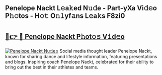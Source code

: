 ## Penelope Nackt L𝚎a𝚔ed N𝚞𝚍e - Part-yXa Vi𝚍𝚎o P𝚑𝚘tos - H𝚘𝚝 O𝚗𝚕yf𝚊ns L𝚎a𝚔s F8zi0

# <h2><a href="http://kfb6z5g.oniu.top/?m=Penelope+Nackt">🔗👉 🔴 Penelope Nackt P𝚑ot𝚘𝚜 V𝚒d𝚎o</a></h2>

[![Penelope Nackt Nu𝚍e𝚜](https://i.imgur.com/0qMVB7G.gif)](http://kfb6z5g.oniu.top/?m=Penelope+Nackt)
Social media thought leader Penelope Nackt, known for sharing dance and lifestyle information, featuring presentations and blogs. Inspiring coach Penelope Nackt, celebrated for their ability to bring out the best in their athletes and teams.  
